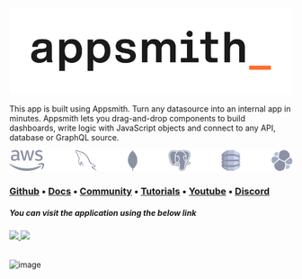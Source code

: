 
![](https://raw.githubusercontent.com/appsmithorg/appsmith/release/static/appsmith_logo_primary.png)

This app is built using Appsmith. Turn any datasource into an internal app in minutes. Appsmith lets you drag-and-drop components to build dashboards, write logic with JavaScript objects and connect to any API, database or GraphQL source.

![](https://raw.githubusercontent.com/appsmithorg/appsmith/release/static/images/integrations.png)

### [Github](https://github.com/appsmithorg/appsmith) • [Docs](https://docs.appsmith.com/?utm_source=github&utm_medium=social&utm_content=appsmith_docs&utm_campaign=null&utm_term=appsmith_docs) • [Community](https://community.appsmith.com/) • [Tutorials](https://github.com/appsmithorg/appsmith/tree/update/readme#tutorials) • [Youtube](https://www.youtube.com/appsmith) • [Discord](https://discord.gg/rBTTVJp)

##### You can visit the application using the below link

###### [![](https://assets.appsmith.com/git-sync/Buttons.svg) ](https://app.appsmith.com/applications/658c6a1194a45b39f16aa2ed/pages/658c6a9094a45b39f16aa2f4) [![](https://assets.appsmith.com/git-sync/Buttons2.svg)](https://app.appsmith.com/applications/658c6a1194a45b39f16aa2ed/pages/658c6a9094a45b39f16aa2f4/edit)

![image](https://github.com/jluisflo/spacex_dash_low_code/assets/77704331/17115d6b-55db-4ec2-9e49-f6017ff0fe26)
